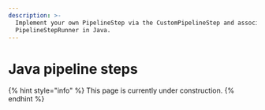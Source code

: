 ```yaml
---
description: >-
  Implement your own PipelineStep via the CustomPipelineStep and associated
  PipelineStepRunner in Java.
---
```


# Java pipeline steps

{% hint style="info" %}
This page is currently under construction. 
{% endhint %}

